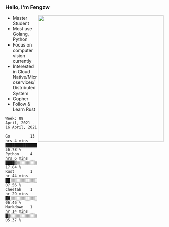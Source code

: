 ### Hello, I'm Fengzw

<img align="right" src="https://github-readme-stats.vercel.app/api?username=zhiwei-Feng&show_icons=true&icon_color=000000&text_color=000000&bg_color=ffffff&hide_title=false&title_color=000000" width="400" />

- Master Student
- Most use Golang, Python
- Focus on computer vision currently
- Interested in Cloud Native/Microservices/Distributed System
- Gopher
- Follow & Learn Rust
  
<!--START_SECTION:waka-->
```text
Week: 09 April, 2021 - 16 April, 2021

Go         13 hrs 4 mins   ██████████████▒░░░░░░░░░░   56.78 % 
Python     4 hrs 6 mins    ████▒░░░░░░░░░░░░░░░░░░░░   17.84 % 
Rust       1 hr 44 mins    ██░░░░░░░░░░░░░░░░░░░░░░░   07.56 % 
Cheetah    1 hr 29 mins    █▓░░░░░░░░░░░░░░░░░░░░░░░   06.46 % 
Markdown   1 hr 14 mins    █▒░░░░░░░░░░░░░░░░░░░░░░░   05.37 % 
```
<!--END_SECTION:waka-->
</p>



<!--
[![github stats](https://github-readme-stats.vercel.app/api?username=zhiwei-Feng&theme=tokyonight&show_icons=true)](https://github.com/anuraghazra/github-readme-stats)
-->




<!--
**zhiwei-Feng/zhiwei-Feng** is a ✨ _special_ ✨ repository because its `README.md` (this file) appears on your GitHub profile.

Here are some ideas to get you started:

- 🔭 I’m currently working on ...
- 🌱 I’m currently learning ...
- 👯 I’m looking to collaborate on ...
- 🤔 I’m looking for help with ...
- 💬 Ask me about ...
- 📫 How to reach me: ...
- 😄 Pronouns: ...
- ⚡ Fun fact: ...
-->



